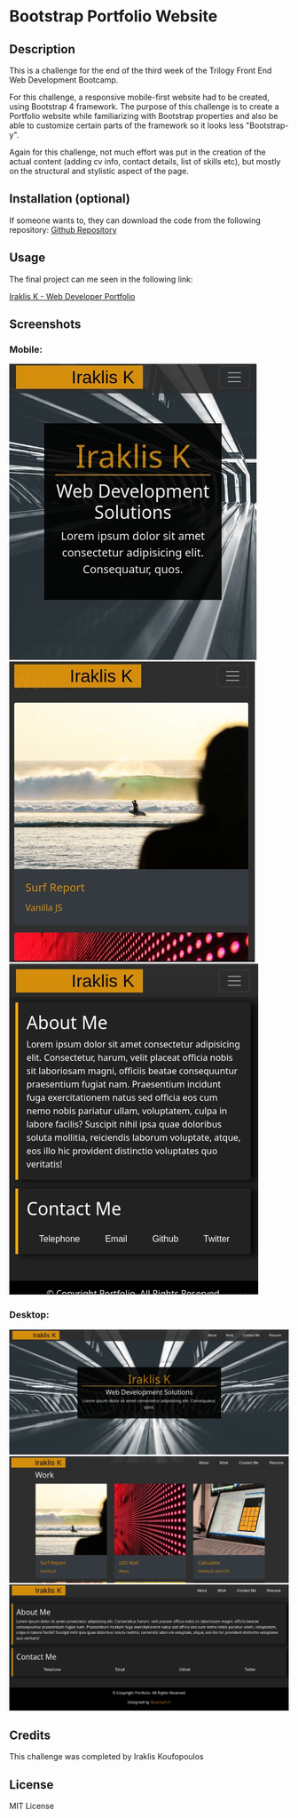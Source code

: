 # Bootstrap Portfolio Website

## Description

This is a challenge for the end of the third week of the Trilogy Front End Web Development Bootcamp. 

For this challenge, a responsive mobile-first website had to be created, using Bootstrap 4 framework. The purpose of this challenge is to create a Portfolio website while familiarizing with Bootstrap properties and also be able to customize certain parts of the framework so it looks less "Bootstrap-y". 

Again for this challenge, not much effort was put in the creation of the actual content (adding cv info, contact details, list of skills etc), but mostly on the structural and stylistic aspect of the page.

## Installation (optional)

If someone wants to, they can download the code from the following repository: 
[Github Repository](https://github.com/QuantumK9/bootstrap-portfolio)


## Usage

The final project can me seen in the following link:

[Iraklis K - Web Developer Portfolio](https://quantumk9.github.io/pbootstrap-portfolio/)




## Screenshots
### Mobile: 
![Screenshot](/images/mobile1.jpg)
![Screenshot](/images/mobile2.jpg)
![Screenshot](/images/mobile3.jpg)


### Desktop: 
![Screenshot](/images/desktop1.jpg)
![Screenshot](/images/desktop2.jpg)
![Screenshot](/images/desktop3.jpg)


## Credits

This challenge was completed by Iraklis Koufopoulos


## License 

MIT License
